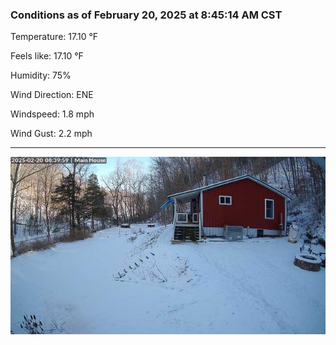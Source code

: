### Conditions as of February 20, 2025 at 8:45:14 AM CST 

Temperature: 17.10 &deg;F

Feels like: 17.10 &deg;F

Humidity: 75%

Wind Direction: ENE

Windspeed: 1.8 mph

Wind Gust: 2.2 mph

---

<img src="./images/latest.jpeg"/>

